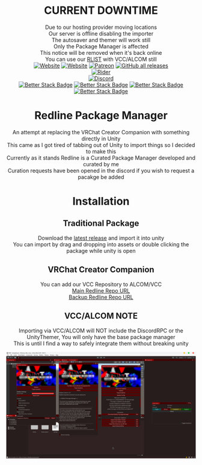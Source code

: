<div align='center'>  

# CURRENT DOWNTIME  
Due to our hosting provider moving locations  
Our server is offline disabling the importer  
The autosaver and themer will work still  
Only the Package Manager is affected  
This notice will be removed when it's back online  
You can use our [RLIST](https://redline-team.github.io/RedlineList) with VCC/ALCOM still  
[![Website](https://img.shields.io/website?down_color=red&down_message=Offline&label=Trigon.Systems&style=for-the-badge&up_color=cyan&up_message=Online&url=https%3A%2F%2Ftrigon.systems)](https://trigon.systems)
[![Website](https://img.shields.io/website?down_color=red&down_message=Offline&label=C0deRa.in&style=for-the-badge&up_color=cyan&up_message=Online&url=https%3A%2F%2Fc0dera.in)](https://c0dera.in)
[![Patreon](https://img.shields.io/badge/Patreon-Donate-pink?style=for-the-badge)](https://www.patreon.com/PhoenixAceVFX)
[![GitHub all releases](https://img.shields.io/github/downloads/Redline-Team/RPM/total?color=red&label=Total%20Downloads&logo=github&logoColor=red&style=for-the-badge)](https://github.com/Redline-Team/RPM/releases/latest)  
[![Rider](https://img.shields.io/badge/Rider-000000.svg?style=for-the-badge&logo=Rider&logoColor=white&color=black&labelColor=crimson)](https://www.jetbrains.com/rider/)  
[![Discord](https://img.shields.io/discord/1253122047354077258?style=for-the-badge&logo=discord&logoColor=white&label=RXR%20Coalition&labelColor=black)](https://discord.gg/hrD7KJkhde)  
[![Better Stack Badge](https://uptime.betterstack.com/status-badges/v3/monitor/1htdw.svg)](https://status.c0dera.in)
[![Better Stack Badge](https://uptime.betterstack.com/status-badges/v3/monitor/1htdf.svg)](https://status.c0dera.in)
[![Better Stack Badge](https://uptime.betterstack.com/status-badges/v3/monitor/1jo75.svg)](https://status.c0dera.in)
[![Better Stack Badge](https://uptime.betterstack.com/status-badges/v3/monitor/1jo77.svg)](https://status.c0dera.in)  
# Redline Package Manager  
An attempt at replacing the VRChat Creator Companion with something directly in Unity  
This came as I got tired of tabbing out of Unity to import things so I decided to make this  
Currently as it stands Redline is a Curated Package Manager developed and curated by me  
Curation requests have been opened in the discord if you wish to request a pacakge be added  

# Installation  
## Traditional Package  
Download the [latest release](https://github.com/Redline-Team/RPM/releases/latest) and import it into unity  
You can import by drag and dropping into assets or double clicking the package while unity is open  
## VRChat Creator Companion  
You can add our VCC Repository to ALCOM/VCC  
[Main Redline Repo URL](https://rpmrepo.c0dera.in)  
[Backup Redline Repo URL](https://redline-team.github.io/RedlineVCC/)  
## VCC/ALCOM NOTE  
Importing via VCC/ALCOM will NOT include the DiscordRPC or the UnityThemer, You will only have the base package manager  
This is until I find a way to safely integrate them without breaking unity  

<img src="TWpuYSR.png" />  
</div>
